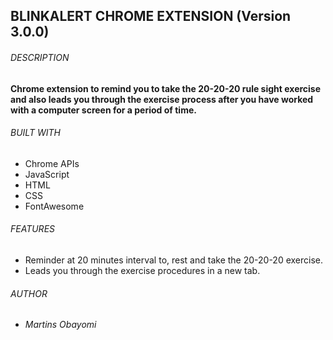 ## BLINKALERT CHROME EXTENSION (Version 3.0.0)

###### DESCRIPTION

**Chrome extension to remind you to take the 20-20-20 rule sight exercise and also leads you through the exercise process after you have worked with a computer screen for a period of time.**
###### BUILT WITH

 * Chrome APIs
 * JavaScript
 * HTML
 * CSS
 * FontAwesome
 
 ###### FEATURES
 
 * Reminder at 20 minutes interval to, rest and take the 20-20-20 exercise.
 * Leads you through the exercise procedures in a new tab.

###### AUTHOR

* _Martins Obayomi_
